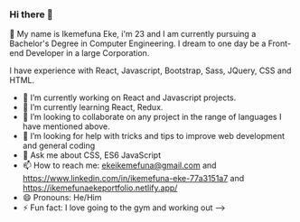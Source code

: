 ### Hi there 👋

:wave: My name is Ikemefuna Eke, i'm 23 and I am currently pursuing a Bachelor's Degree in Computer Engineering. 
I dream to one day be a Front-end Developer in a large Corporation.

I have experience with React, Javascript, Bootstrap, Sass, JQuery, CSS and HTML.

- 🔭 I’m currently working on React and Javascript projects.
- 🌱 I’m currently learning React, Redux.
- 👯 I’m looking to collaborate on any project in the range of languages I have mentioned above.
- 🤔 I’m looking for help with tricks and tips to improve web development and general coding
- 💬 Ask me about CSS, ES6 JavaScript
- 📫 How to reach me: ekeikemefuna@gmail.com and https://www.linkedin.com/in/ikemefuna-eke-77a3151a7 and
https://ikemefunaekeportfolio.netlify.app/
- 😄 Pronouns: He/Him
- ⚡ Fun fact: I love going to the gym and working out
-->
